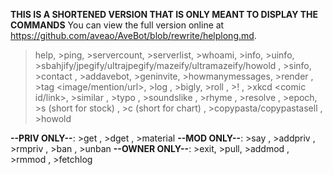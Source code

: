 **THIS IS A SHORTENED VERSION THAT IS ONLY MEANT TO DISPLAY THE COMMANDS**
You can view the full version online at <https://github.com/aveao/AveBot/blob/rewrite/helplong.md>.

>help, >ping, >servercount, >serverlist, >whoami, >info, >uinfo, >sbahjify/jpegify/ultrajpegify/mazeify/ultramazeify/howold <image link or uploaded image>, >sinfo, >contact <message>, >addavebot, >geninvite, >howmanymessages, >render <URL>, >tag <image/mention/url>, >log <count>, >bigly, >roll <NdN>, >!<bang> <something>, >xkcd <comic id/link>, >similar <word or a word group>, >typo <word or a word group>, >soundslike <word or a word group>, >rhyme <word or a word group>, >resolve <domain>, >epoch, >s (short for stock) <ticker>, >c (short for chart) <ticker>, >copypasta/copypastasell <ticker>, >howold <attach or link image>

**--PRIV ONLY--**: >get <url>, >dget <url>, >material <name>
**--MOD ONLY--**: >say <something>, >addpriv <tag as many people as you like>, >rmpriv <tag as many people as you like>, >ban <tag as many people as you like>, >unban <tag as many people as you like>
**--OWNER ONLY--**: >exit, >pull, >addmod <tag as many people as you like>, >rmmod <tag as many people as you like>, >fetchlog

